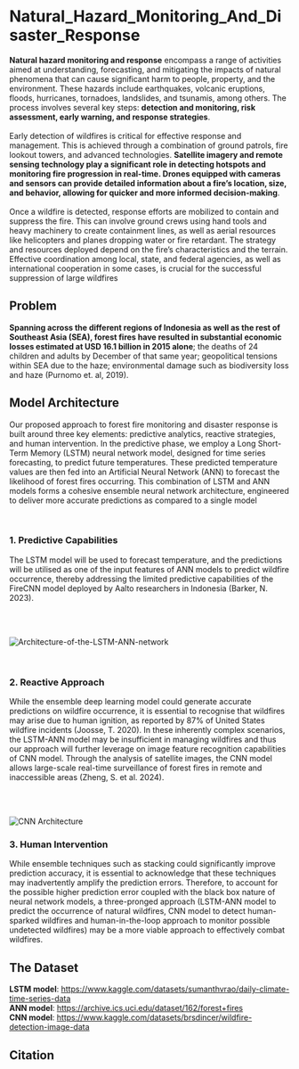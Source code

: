 # Natural_Hazard_Monitoring_And_Disaster_Response


__Natural hazard monitoring and response__ encompass a range of activities aimed at understanding, forecasting, and mitigating the impacts of natural phenomena that can cause significant harm to people, property, and the environment. These hazards include earthquakes, volcanic eruptions, floods, hurricanes, tornadoes, landslides, and tsunamis, among others. The process involves several key steps: __detection and monitoring, risk assessment, early warning, and response strategies__.
<br>
<br>
Early detection of wildfires is critical for effective response and management. This is achieved through a combination of ground patrols, fire lookout towers, and advanced technologies. __Satellite imagery and remote sensing technology play a significant role in detecting hotspots and monitoring fire progression in real-time. Drones equipped with cameras and sensors can provide detailed information about a fire’s location, size, and behavior, allowing for quicker and more informed decision-making__.
<br>
<br>
Once a wildfire is detected, response efforts are mobilized to contain and suppress the fire. This can involve ground crews using hand tools and heavy machinery to create containment lines, as well as aerial resources like helicopters and planes dropping water or fire retardant. The strategy and resources deployed depend on the fire’s characteristics and the terrain. Effective coordination among local, state, and federal agencies, as well as international cooperation in some cases, is crucial for the successful suppression of large wildfires


## Problem
__Spanning across the different regions of Indonesia as well as the rest of Southeast Asia (SEA), forest fires have resulted in substantial economic losses estimated at USD 16.1 billion in 2015 alone__; the deaths of 24 children and adults by December of that same year; geopolitical tensions within SEA due to the haze; environmental damage such as biodiversity loss and haze (Purnomo et. al, 2019). 



## Model Architecture
Our proposed approach to forest fire monitoring and disaster response is built around three key elements: predictive analytics, reactive strategies, and human intervention.
In the predictive phase, we employ a Long Short-Term Memory (LSTM) neural network model, designed for time series forecasting, to predict future temperatures. These predicted temperature values are then fed into an Artificial Neural Network (ANN) to forecast the likelihood of forest fires occurring. This combination of LSTM and ANN models forms a cohesive ensemble neural network architecture, engineered to deliver more accurate predictions as compared to a single model

<br>

### 1. Predictive Capabilities
  The LSTM model will be used to forecast temperature, and the predictions will be utilised as one of the input features of ANN models to predict wildfire occurrence, thereby addressing the limited predictive capabilities of the FireCNN model deployed by Aalto researchers in Indonesia (Barker, N. 2023).

<br>
<br>

![Architecture-of-the-LSTM-ANN-network](https://github.com/alexksh2/Natural_Hazard_Monitoring_And_Disaster_Response/assets/138288828/c2816772-1483-488b-9e96-799851f24e4a)

<br>

### 2. Reactive Approach
  While the ensemble deep learning model could generate accurate predictions on wildfire occurrence, it is essential to recognise that wildfires may arise due to human ignition, as reported by 87% of United States wildfire incidents (Joosse, T. 2020). In these inherently complex scenarios, the LSTM-ANN model may be insufficient in managing wildfires and thus our approach will further leverage on image feature recognition capabilities of CNN model. Through the analysis of satellite images, the CNN model allows large-scale real-time surveillance of forest fires in remote and inaccessible areas (Zheng, S. et al. 2024).

<br>
<br>

![CNN Architecture](https://github.com/alexksh2/Natural_Hazard_Monitoring_And_Disaster_Response/assets/138288828/b48059d2-59aa-4a19-b421-41f21b0996e5)


### 3. Human Intervention
While ensemble techniques such as stacking could significantly improve prediction accuracy, it is essential to acknowledge that these techniques may inadvertently amplify the prediction errors. Therefore, to account for the possible higher prediction error coupled with the black box nature of neural network models, a three-pronged approach (LSTM-ANN model to predict the occurrence of natural wildfires, CNN model to detect human-sparked wildfires and human-in-the-loop approach to monitor possible undetected wildfires) may be a more viable approach to effectively combat wildfires.


## The Dataset

__LSTM model__: https://www.kaggle.com/datasets/sumanthvrao/daily-climate-time-series-data <br>
__ANN model__: https://archive.ics.uci.edu/dataset/162/forest+fires <br>
__CNN model__: https://www.kaggle.com/datasets/brsdincer/wildfire-detection-image-data <br>

## Citation
